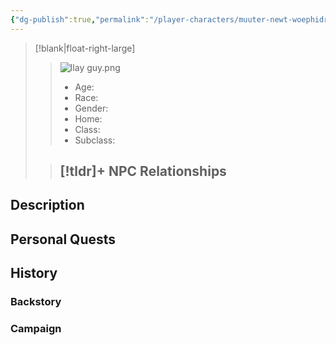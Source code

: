 ```yaml
---
{"dg-publish":true,"permalink":"/player-characters/muuter-newt-woephidraint/","tags":["PC"]}
---
```


>[!blank|float-right-large]
>>![Ilay guy.png](/img/user/z_Assets/Ilay%20guy.png)
>>- Age: 
>>- Race: 
>>- Gender: 
>>- Home: 
>>- Class: 
>>- Subclass: 
>
>>[!tldr]+ NPC Relationships
>>- 


## Description

## Personal Quests


## History


### Backstory


### Campaign
